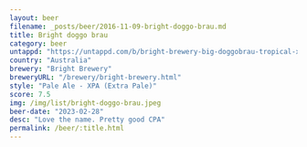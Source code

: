 ```yaml
---
layout: beer
filename: _posts/beer/2016-11-09-bright-doggo-brau.md
title: Bright doggo brau
category: beer
untappd: "https://untappd.com/b/bright-brewery-big-doggobrau-tropical-xpa/4294326"
country: "Australia"
brewery: "Bright Brewery"
breweryURL: "/brewery/bright-brewery.html"
style: "Pale Ale - XPA (Extra Pale)"
score: 7.5
img: /img/list/bright-doggo-brau.jpeg
beer-date: "2023-02-28"
desc: "Love the name. Pretty good CPA"
permalink: /beer/:title.html
---
```

